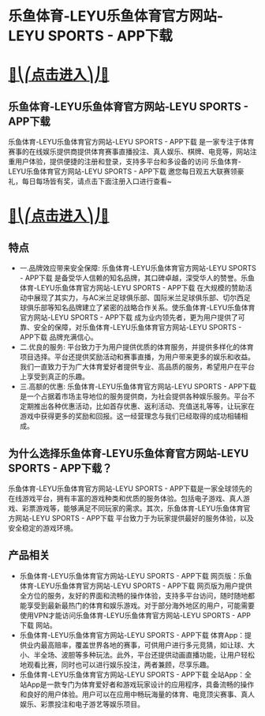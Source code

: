 # 乐鱼体育-LEYU乐鱼体育官方网站-LEYU SPORTS - APP下载

# [🍉⎝⎛点击进入⎞⎠🍉](https://kkdd668.cn)
## 乐鱼体育-LEYU乐鱼体育官方网站-LEYU SPORTS - APP下载
乐鱼体育-LEYU乐鱼体育官方网站-LEYU SPORTS - APP下载 是一家专注于体育赛事的在线娱乐提供商提供体育赛事直播投注、真人娱乐、棋牌、电竞等，网站注重用户体验，提供便捷的注册和登录，支持多平台和多设备的访问 乐鱼体育-LEYU乐鱼体育官方网站-LEYU SPORTS - APP下载 邀您每日观五大联赛领豪礼，每日每场皆有奖，请点击下面注册入口进行查看~
# [🍉⎝⎛点击进入⎞⎠🍉](https://kkdd668.cn)

## 特点
- 一.品牌效应带来安全保障: 乐鱼体育-LEYU乐鱼体育官方网站-LEYU SPORTS - APP下载 是备受华人信赖的知名品牌，其口碑卓越，深受华人的赞誉。乐鱼体育-LEYU乐鱼体育官方网站-LEYU SPORTS - APP下载 在大规模的赞助活动中展现了其实力，与AC米兰足球俱乐部、国际米兰足球俱乐部、切尔西足球俱乐部等知名品牌建立了紧密的战略合作关系。使乐鱼体育-LEYU乐鱼体育官方网站-LEYU SPORTS - APP下载 成为业内领先者，更为用户提供了可靠、安全的保障，对乐鱼体育-LEYU乐鱼体育官方网站-LEYU SPORTS - APP下载 品牌充满信心。
- 二.优良的服务: 平台致力于为用户提供优质的体育服务，并提供多样化的体育项目选择。平台还提供奖励活动和赛事直播，为用户带来更多的娱乐和收益。我们一直致力于为广大体育爱好者提供专业、高品质的服务，希望用户在平台上享受到真正的乐趣。
- 三.高额的优惠: 乐鱼体育-LEYU乐鱼体育官方网站-LEYU SPORTS - APP下载 是一个占据着市场主导地位的服务提供商，为社会提供各种娱乐服务。平台不定期推出各种优惠活动，比如首存优惠、返利活动、充值送礼等等，让玩家在游戏中获得更多的奖励和回报。这一经营理念与我们已经取得的成功相辅相成。

## 为什么选择乐鱼体育-LEYU乐鱼体育官方网站-LEYU SPORTS - APP下载？
乐鱼体育-LEYU乐鱼体育官方网站-LEYU SPORTS - APP下载是一家全球领先的在线游戏平台，拥有丰富的游戏种类和优质的服务体验。包括电子游戏、真人游戏、彩票游戏等，能够满足不同玩家的需求。其次，乐鱼体育-LEYU乐鱼体育官方网站-LEYU SPORTS - APP下载 平台致力于为玩家提供最好的服务体验，以及安全稳定的游戏环境。
## 产品相关
- 乐鱼体育-LEYU乐鱼体育官方网站-LEYU SPORTS - APP下载 网页版：乐鱼体育-LEYU乐鱼体育官方网站-LEYU SPORTS - APP下载 网页版为用户提供全方位的服务，友好的界面和流畅的操作体验，支持多平台访问，随时随地都能享受到最新最热门的体育和娱乐游戏。对于部分海外地区的用户，可能需要使用VPN才能访问乐鱼体育-LEYU乐鱼体育官方网站-LEYU SPORTS - APP下载 网站。
- 乐鱼体育-LEYU乐鱼体育官方网站-LEYU SPORTS - APP下载 体育App：提供业内最高赔率，覆盖世界各地的赛事，可供用户进行多元竞猜，如让球、大小、半全场、波胆等多种玩法。此外，平台还提供动画直播功能，让用户轻松地观看比赛，同时也可以进行娱乐投注，两者兼顾，尽享乐趣。
- 乐鱼体育-LEYU乐鱼体育官方网站-LEYU SPORTS - APP下载 全站App：全站App是一款专门为体育爱好者和游戏玩家设计的应用程序，具备流畅的操作和良好的用户体验。用户可以在应用中畅玩海量的体育、电竞顶尖赛事、真人娱乐、彩票投注和电子游艺等娱乐项目。
